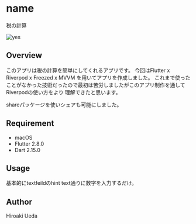 # name
税の計算

![yes](https://user-images.githubusercontent.com/76618285/151367823-049f8505-900b-45f0-bb36-9ce7dff39549.gif)

## Overview
このアプリは税の計算を簡単にしてくれるアプリです。
今回はFlutter x Riverpod x Freezed x MVVM を用いてアプリを作成しました。
これまで使ったことがなかった技術だったので最初は苦労しましたがこのアプリ制作を通してRiverpodの使い方をより
理解できたと思います。

shareパッケージを使いシェアも可能にしました。

## Requirement
- macOS
- Flutter 2.8.0
- Dart 2.15.0

## Usage
基本的にtextfeildのhint text通りに数字を入力するだけ。

## Author
Hiroaki Ueda

